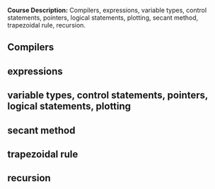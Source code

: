 **Course Description:** Compilers, expressions, variable types, control statements, pointers, logical statements, plotting, secant method, trapezoidal rule, recursion.

## Compilers
## expressions
## variable types, control statements, pointers, logical statements, plotting
## secant method
## trapezoidal rule
## recursion